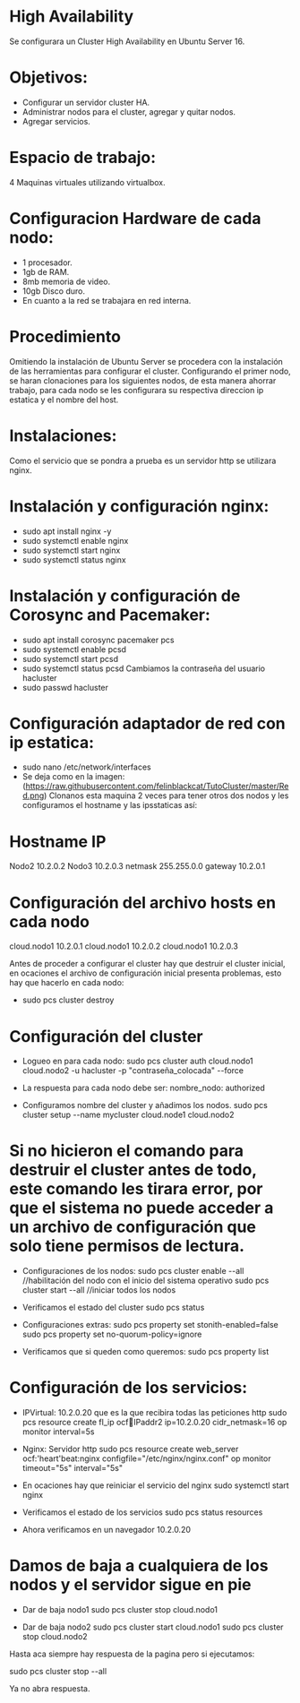 # High Availability

Se configurara un Cluster High Availability en Ubuntu Server 16.


# Objetivos:

- Configurar un servidor cluster HA.
- Administrar nodos para el cluster, agregar y quitar nodos.
- Agregar servicios.


# Espacio de trabajo:

4 Maquinas virtuales utilizando virtualbox. 


# Configuracion Hardware de cada nodo:

- 1 procesador.
- 1gb de RAM.
- 8mb memoria de video.
- 10gb Disco duro.
- En cuanto a la red se trabajara en red interna.

# Procedimiento

Omitiendo la instalación de Ubuntu Server se procedera con la instalación de las herramientas para configurar el cluster.
Configurando el primer nodo, se haran clonaciones para los siguientes nodos, de esta manera ahorrar trabajo, para cada nodo
se les configurara su respectiva direccion ip estatica y el nombre del host.


# Instalaciones:

Como el servicio que se pondra a prueba es un servidor http se utilizara nginx.

# Instalación y configuración nginx:

- sudo apt install nginx -y
- sudo systemctl enable nginx
- sudo systemctl start nginx
- sudo systemctl status nginx

# Instalación y configuración de Corosync and Pacemaker:

- sudo apt install corosync pacemaker pcs
- sudo systemctl enable pcsd
- sudo systemctl start pcsd
- sudo systemctl status pcsd
Cambiamos la contraseña del usuario hacluster
- sudo passwd hacluster

# Configuración adaptador de red con ip estatica:
- sudo nano /etc/network/interfaces
- Se deja como en la imagen:
(https://raw.githubusercontent.com/felinblackcat/TutoCluster/master/Red.png)
Clonanos esta maquina 2 veces para tener otros dos nodos y les configuramos el hostname y las ipsstaticas así:

# Hostname      IP
Nodo2           10.2.0.2
Nodo3           10.2.0.3
netmask         255.255.0.0
gateway         10.2.0.1

# Configuración del archivo hosts en cada nodo
cloud.nodo1     10.2.0.1
cloud.nodo1     10.2.0.2
cloud.nodo1     10.2.0.3

Antes de proceder a configurar el cluster hay que destruir el cluster inicial, en ocaciones el archivo de configuración inicial presenta problemas, esto hay que hacerlo en cada nodo:

- sudo pcs cluster destroy

# Configuración del cluster

- Logueo en para cada nodo:
sudo pcs cluster auth cloud.nodo1 cloud.nodo2 -u hacluster -p "contraseña_colocada" --force
- La respuesta para cada nodo debe ser:
nombre_nodo: authorized

- Configuramos nombre del cluster y añadimos los nodos.
sudo pcs cluster setup --name mycluster cloud.node1 cloud.nodo2
# Si no hicieron el comando para destruir el cluster antes de todo, este comando les tirara error, por que el sistema no puede acceder a un archivo de configuración que solo tiene permisos de lectura. 

- Configuraciones de los nodos:
sudo pcs cluster enable --all //habilitación del nodo con el inicio del sistema operativo
sudo pcs cluster start --all //iniciar todos los nodos

- Verificamos el estado del cluster
sudo pcs status

- Configuraciones extras:
sudo pcs property set stonith-enabled=false
sudo pcs property set no-quorum-policy=ignore

- Verificamos que si queden como queremos:
sudo pcs property list

# Configuración de los servicios:

- IPVirtual: 10.2.0.20 que es la que recibira todas las peticiones http
sudo pcs resource create fl_ip ocf:heartbeat:IPaddr2 ip=10.2.0.20 cidr_netmask=16 op monitor interval=5s

- Nginx: Servidor http
sudo pcs resource create web_server ocf:'heart'beat:nginx configfile="/etc/nginx/nginx.conf" op monitor timeout="5s" interval="5s"

- En ocaciones hay que reiniciar el servicio del nginx
sudo systemctl start nginx

- Verificamos el estado de los servicios
sudo pcs status resources

- Ahora verificamos en un navegador 10.2.0.20

# Damos de baja a cualquiera de los nodos y el servidor sigue en pie

- Dar de baja nodo1
sudo pcs cluster stop cloud.nodo1

- Dar de baja nodo2
sudo pcs cluster start cloud.nodo1
sudo pcs cluster stop cloud.nodo2

Hasta aca siempre hay respuesta de la pagina pero si ejecutamos:

sudo pcs cluster stop --all

Ya no abra respuesta.
